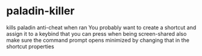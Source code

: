 # paladin-killer
kills paladin anti-cheat when ran
You probably want to create a shortcut and assign it to a keybind that you can press when being screen-shared
also make sure the command prompt opens minimized by changing that in the shortcut properties
